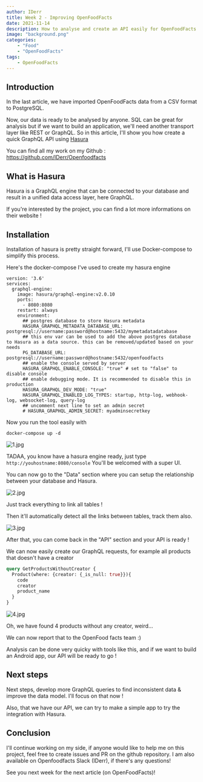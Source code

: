 ```yaml
---
author: IDerr
title: Week 2 - Improving OpenFoodFacts 
date: 2021-11-14
description: How to analyse and create an API easily for OpenFoodFacts ! 
image: "background.png"
categories: 
    - "Food"
    - "OpenFoodFacts"
tags:
    - OpenFoodFacts
---
```


## Introduction
In the last article, we have imported OpenFoodFacts data from a CSV format to PostgreSQL.

Now, our data is ready to be analysed by anyone.
SQL can be great for analysis but if we want to build an application, we'll need another transport layer like REST or GraphQL.
So in this article, I'll show you how create a quick GraphQL API using [Hasura](https://hasura.io/)

You can find all my work on my Github : https://github.com/IDerr/Openfoodfacts

## What is Hasura

Hasura is a GraphQL engine that can be connected to your database and result in a unified data access layer, here GraphQL.

If you're interested by the project, you can find a lot more informations on their website ! 

## Installation

Installation of hasura is pretty straight forward, I'll use Docker-compose to simplify this process.

Here's the docker-compose I've used to create my hasura engine
```
version: '3.6'
services:
  graphql-engine:
    image: hasura/graphql-engine:v2.0.10
    ports:
      - 8080:8080
    restart: always
    environment:
      ## postgres database to store Hasura metadata
      HASURA_GRAPHQL_METADATA_DATABASE_URL: postgresql://username:password@hostname:5432/mymetadatadatabase
      ## this env var can be used to add the above postgres database to Hasura as a data source. this can be removed/updated based on your needs
      PG_DATABASE_URL: postgresql://username:password@hostname:5432/openfoodfacts
      ## enable the console served by server
      HASURA_GRAPHQL_ENABLE_CONSOLE: "true" # set to "false" to disable console
      ## enable debugging mode. It is recommended to disable this in production
      HASURA_GRAPHQL_DEV_MODE: "true"
      HASURA_GRAPHQL_ENABLED_LOG_TYPES: startup, http-log, webhook-log, websocket-log, query-log
      ## uncomment next line to set an admin secret
      # HASURA_GRAPHQL_ADMIN_SECRET: myadminsecretkey
```

Now you run the tool easily with
```
docker-compose up -d 
```
![1.jpg](2.jpg)

TADAA, you know have a hasura engine ready, just type ``` http://youhostname:8080/console```
You'll be welcomed with a super UI.

You can now go to the "Data" section where you can setup the relationship between your database and Hasura.

![2.jpg](2.jpg)

Just track everything to link all tables !

Then it'll automatically detect all the links between tables, track them also.

![3.jpg](3.jpg)

After that, you can come back in the "API" section and your API is ready !

We can now easily create our GraphQL requests, for example all products that doesn't have a creator

```graphql
query GetProductsWithoutCreator {
  Product(where: {creator: {_is_null: true}}){
    code
    creator
    product_name
  }
}
```
![4.jpg](4.jpg)

Oh, we have found 4 products without any creator, weird...

We can now report that to the OpenFood facts team :)

Analysis can be done very quicky with tools like this, and if we want to build an Android app, our API will be ready to go !

## Next steps
Next steps, develop more GraphQL queries to find inconsistent data & improve the data model.
I'll focus on that now ! 

Also, that we have our API, we can try to make a simple app to try the integration with Hasura.

## Conclusion

I'll continue working on my side, if anyone would like to help me on this project, feel free to create issues and PR on the github repository.
I am also available on Openfoodfacts Slack (IDerr), if there's any questions!
 
See you next week for the next article (on OpenFoodFacts)! 